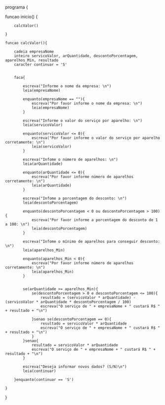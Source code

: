 programa {
	
  funcao inicio() {
	    
	    calcValor()
	    
	}
	
	funcao calcValor(){
	    
	    cadeia empresaNome
		inteiro servicoValor, arQuantidade, descontoPorcentagem, aparelhos_Min, resultado
		caracter continuar = 'S'
	    
	    
	    faca{
	        
	        escreva("Informe o nome da empresa: \n")
	        leia(empresaNome)
	        
	        enquanto(empresaNome == ""){
		        escreva("Por favor informe o nome da empresa: \n")
		        leia(empresaNome)
		    }
		    
		    escreva("Informe o valor do serviço por aparelho: \n")
		    leia(servicoValor)
		    
		    enquanto(servicoValor <= 0){
		        escreva("Por favor informe o valor do serviço por aparelho corretamente: \n")
		        leia(servicoValor)
		    }
		    
		    escreva("Infome o número de aparelhos: \n")
		    leia(arQuantidade)
		    
		    enquanto(arQuantidade <= 0){
		        escreva("Por favor informe número de aparelhos corretamente: \n")
		        leia(arQuantidade)
		    }
		    
		    escreva("Infome a porcentagem do desconto: \n")
		    leia(descontoPorcentagem)
		    
		    enquanto(descontoPorcentagem < 0 ou descontoPorcentagem > 100){
		        escreva("Por favor informe a porcentagem do desconto de 1 a 100: \n")
		        leia(descontoPorcentagem)
		    }
		    
		    escreva("Infome o mínimo de aparelhos para conseguir desconto: \n")
		    leia(aparelhos_Min)
		    
		    enquanto(aparelhos_Min < 0){
		        escreva("Por favor informe número de aparelhos corretamente: \n")
		        leia(aparelhos_Min)
		    }
		    
		    
		    se(arQuantidade >= aparelhos_Min){
    	        se(descontoPorcentagem > 0 e descontoPorcentagem <= 100){
        	        resultado = (servicoValor * arQuantidade) - (servicoValor * arQuantidade * descontoPorcentagem / 100)
        	        escreva("O serviço de " + empresaNome + " custará R$ " + resultado + "\n")
        	        
        	    }senao se(descontoPorcentagem == 0){
        	        resultado = servicoValor * arQuantidade
        	        escreva("O serviço de " + empresaNome + " custará R$ " + resultado + "\n")
        	    }
        	}senao{
        	    resultado = servicoValor * arQuantidade
            	escreva("O serviço de " + empresaNome + " custará R$ " + resultado + "\n")
        	}
		    
		    escreva("Deseja informar novos dados? (S/N)\n")
		    leia(continuar)
		    
	    }enquanto(continuar == 'S')
	    
	}
	
}
